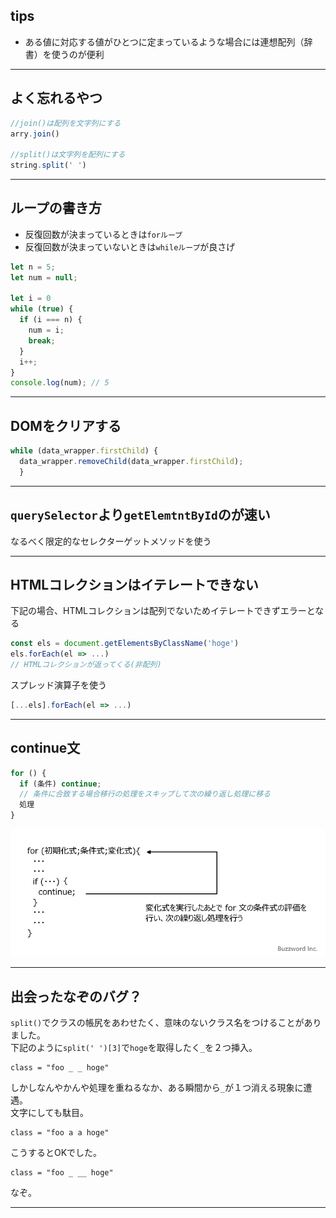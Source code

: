 ## tips
- ある値に対応する値がひとつに定まっているような場合には連想配列（辞書）を使うのが便利
***
## よく忘れるやつ
```js
//join()は配列を文字列にする
arry.join() 

//split()は文字列を配列にする
string.split(' ')
```
***
## ループの書き方
- 反復回数が決まっているときは`forループ`  
- 反復回数が決まっていないときは`whileループ`が良さげ  

```js
let n = 5;
let num = null;

let i = 0
while (true) {
  if (i === n) {
    num = i;
    break;
  }
  i++;
}
console.log(num); // 5
```
***
## DOMをクリアする
```js
while (data_wrapper.firstChild) {
  data_wrapper.removeChild(data_wrapper.firstChild);
  }
```
***
## `querySelector`より`getElemtntById`のが速い
なるべく限定的なセレクターゲットメソッドを使う
***
## HTMLコレクションはイテレートできない
下記の場合、HTMLコレクションは配列でないためイテレートできずエラーとなる
```js
const els = document.getElementsByClassName('hoge')
els.forEach(el => ...)
// HTMLコレクションが返ってくる(非配列)
```
スプレッド演算子を使う
```js
[...els].forEach(el => ...)
```
***
## continue文
```js
for () {
  if (条件) continue; 
  // 条件に合致する場合移行の処理をスキップして次の繰り返し処理に移る
  処理
}
```
![](../assets/p10-1.png)
***
## 出会ったなぞのバグ？
`split()`でクラスの帳尻をあわせたく、意味のないクラス名をつけることがありました。  
下記のように`split(' ')[3]`で`hoge`を取得したく`_`を２つ挿入。  
```
class = "foo _ _ hoge"
```
しかしなんやかんや処理を重ねるなか、ある瞬間から`_`が１つ消える現象に遭遇。  
文字にしても駄目。
```
class = "foo a a hoge"
```
こうするとOKでした。
```
class = "foo _ __ hoge"
```
なぞ。
***